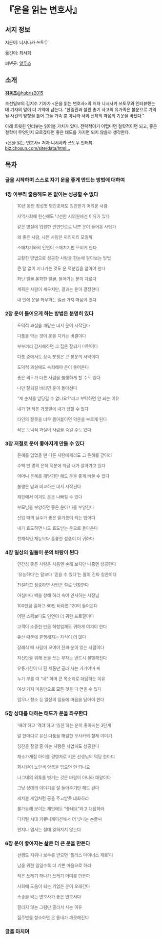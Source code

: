 # 『운을 읽는 변호사』

## 서지 정보

지은이: 니시나카 쓰토무

옮긴이: 최서희

펴낸곳: [알투스](http://www.kyobobook.co.kr/search/SearchKorbookMain.jsp?vPstrCategory=KOR&vPoutSearch=1&vPpubCD=28904&vPsKeywordInfo=%BE%CB%C5%F5%BD%BA)

## 소개

[**김동조**@hubris2015](https://twitter.com/hubris2015)

조선일보의 김지수 기자가 &lt;운을 읽는 변호사&gt;의 저자 니시사카 쓰토무와 인터뷰했는데 기자의 말이 더 기억에 남는다. "한일관과 철원 총기 사고의 유가족은 불운으로 기억될 사건의 방향을 틀어 그들 가족 뿐 아니라 사회 전체의 마음의 기운을 바꿨다."

아래 트윗한 인터뷰는 읽어볼 가치가 있다. 전략적이기 어렵다면 철학적이면 되고, 좋은 철학이 무엇인지 모르겠다면 좋은 태도를 가지면 되지 않을까 생각한다.

&lt;운을 읽는 변호사&gt; 저자 니시사카 쓰토무 인터뷰. [biz.chosun.com/site/data/html…](https://t.co/Sh0W6KGKO1)

## 목차

### 글을 시작하며 스스로 자기 운을 좋게 만드는 방법에 대하여

### 1장 아무리 출중해도 운 없이는 성공할 수 없다

> 10년 동안 정성껏 병간호해도 칭찬받기 어려운 사람
>
> 지역사회에 헌신해도 낙선한 시의원에겐 이유가 있다
>
> 같은 병실에 입원한 인연만으로 나쁜 운이 들어온 사업가
>
> 왜 좋은 사람, 나쁜 사람은 끼리끼리 모일까
>
> 소매치기와의 인연이 소매치기만 모이게 한다
>
> 교활한 방법으로 성공한 사람을 한눈에 알아보는 방법
>
> 큰 탈 없이 지나가는 것도 운 덕분임을 알아야 한다
>
> 화난 얼굴 온화한 얼굴, 들어가는 문이 다르다
>
> 계획은 사람이 세우지만, 결과는 운이 결정한다
>
> 내 안에 운을 좌우하는 일곱 가지 마음이 있다

### 

### 2장 운이 들어오게 하는 방법은 분명히 있다

> 도덕적 과실을 깨닫는 데서 운이 시작된다
>
> 다툼을 막는 것이 운을 지키는 비결이다
>
> 부부끼리 감사해하면 그 집은 잘되기 마련이다
>
> 다툼 중에서도 상속 분쟁은 큰 불운의 서막이다
>
> 도덕적 과실에도 속죄해야 운이 들어온다
>
> 좋은 의도가 다른 사람을 불행하게 할 수도 있다
>
> 나만 잘되길 바라면 운이 돌아선다
>
> “제 순서를 앞당길 수 없나요?”라고 부탁하면 안 되는 이유
>
> 내가 한 작은 거짓말에 내가 당할 수 있다
>
> 타인의 잘못을 너무 몰아붙이면 악운을 부르게 된다
>
> 작은 도덕적 과실이 사람을 죽일 수도 있다

### 

### 3장 저절로 운이 좋아지게 만들 수 있다

> 은혜를 입었을 땐 다른 사람에게라도 그 은혜를 갚아라
>
> 수백 만 명의 은혜 덕분에 지금 내가 살아가고 있다
>
> 어머니 은혜를 깨닫기만 해도 운을 좋게 바꿀 수 있다
>
> 불행은 남과 비교하는 데서 시작된다
>
> 재판에서 이겨도 운은 나빠질 수 있다
>
> 부모님을 부양하면 좋은 운이 나를 부양한다
>
> 신입 때의 실수가 좋은 밑거름이 되는 법이다
>
> 내가 효도하면 나도 효도받는 운으로 돌아온다
>
> 천재적인 재능보다 훌륭한 성품이 더 귀하다

### 

### 4장 일상의 일들이 운의 바탕이 된다

> 인간성 좋은 사람은 처음엔 손해 보지만 나중엔 성공한다
>
> ‘유능하다’는 말보다 ‘믿을 수 있다’는 말이 진짜 칭찬이다
>
> 친절하고 정중하면 사업은 절로 번창한다
>
> 아침마다 벽을 향해 허리 숙여 인사하는 사장님
>
> 100만큼 일하고 80만 바라면 120이 들어온다
>
> 어떤 스펙보다도 인연이 더 귀한 프로필이다
>
> 고객이 소중한 만큼 하청업체도 귀하게 여겨야 한다
>
> 유산 때문에 불행해지는 자식이 더 많다
>
> 장례식 때 사람이 모여야 진짜 운이 있는 사람이다
>
> 자신만을 위해 돈을 쓰는 부자는 반드시 불행해진다
>
> 유통기한이 다 된 제품만 골라 사는 가기야마 씨
>
> 누가 부를 때 “네” 하며 큰 목소리로 대답하는 이유
>
> 여섯 가지 마음만으로 모든 것을 다 얻을 수 있다
>
> 업무나 청소 등 일상의 일들에 마음을 담아야 한다

### 

### 5장 상대를 대하는 태도가 운을 좌우한다

> ‘배려’하고 ‘격려’하고 ‘칭찬’하는 운이 좋아지는 3단계
>
> 말 한마디로 유산 다툼을 해결한 오사카의 형제 이야기
>
> 칭찬을 잘할 줄 아는 사람은 사업에도 성공한다
>
> 채소가게집 아이를 경영자로 키운 선생님의 덕담 한마디
>
> 회사원이 노란색 양복을 입으면 안 되나요
>
> 나그네의 외투를 벗기는 것은 바람이 아니라 태양이다
>
> 그냥 상대의 이야기를 잘 들어주기만 해도 된다
>
> 캐치볼 게임처럼 공을 주고받듯 대화하라
>
> 불가능해 보이는 제안에도 “좋네요”라고 대답하라
>
> 디지털 시대 커뮤니케이션에서 더 빛나는 손글씨
>
> 편지나 엽서는 절대 잊혀지지 않는다

### 

### 6장 운이 좋아지는 삶은 더 큰 운을 만든다

> 선행도 지위나 보수를 받으면 ‘플러스 마이너스 제로’다
>
> 남을 위한 일일수록 더 기쁜 마음으로 하라
>
> 작은 쓰레기 하나가 쓰레기 더미를 만든다
>
> 사회에 도움이 되는 기업은 운이 오래간다
>
> 소송을 막는 변호사가 좋은 변호사다
>
> 팔리지 않는 그림만 골라서 사는 이유
>
> 집주변을 청소하면 온 동네가 깨끗해진다

### 글을 마치며



